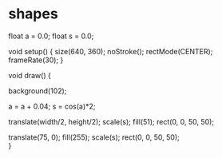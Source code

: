 # shapes



float a = 0.0;
float s = 0.0;

void setup() {
  size(640, 360);
  noStroke();
  rectMode(CENTER);
  frameRate(30);
}

void draw() {
  
  background(102);
  
  a = a + 0.04;
  s = cos(a)*2;
  
  translate(width/2, height/2);
  scale(s); 
  fill(51);
  rect(0, 0, 50, 50); 
  
  translate(75, 0);
  fill(255);
  scale(s);
  rect(0, 0, 50, 50);       
}
